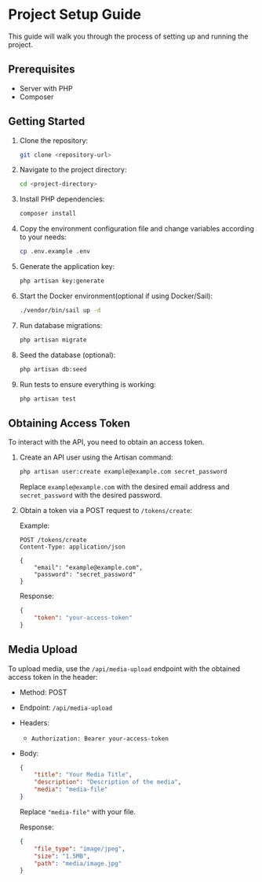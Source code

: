 # Project Setup Guide

This guide will walk you through the process of setting up and running the project.

## Prerequisites

- Server with PHP
- Composer

## Getting Started

1. Clone the repository:

    ```bash
    git clone <repository-url>
    ```

2. Navigate to the project directory:

    ```bash
    cd <project-directory>
    ```

3. Install PHP dependencies:

    ```bash
    composer install
    ```
    
4. Copy the environment configuration file and change variables according to your needs:

    ```bash
    cp .env.example .env
    ```

5. Generate the application key:

    ```bash
    php artisan key:generate
    ```
6. Start the Docker environment(optional if using Docker/Sail):

    ```bash
    ./vendor/bin/sail up -d
    ```

7. Run database migrations:

    ```bash
    php artisan migrate
    ```

8. Seed the database (optional):

    ```bash
    php artisan db:seed
    ```

9. Run tests to ensure everything is working:

    ```bash
    php artisan test
    ```

## Obtaining Access Token

To interact with the API, you need to obtain an access token.

1. Create an API user using the Artisan command:

    ```bash
    php artisan user:create example@example.com secret_password
    ```

    Replace `example@example.com` with the desired email address and `secret_password` with the desired password.

2. Obtain a token via a POST request to `/tokens/create`:

    Example:

    ```http
    POST /tokens/create
    Content-Type: application/json

    {
        "email": "example@example.com",
        "password": "secret_password"
    }
    ```

    Response:

    ```json
    {
        "token": "your-access-token"
    }
    ```

## Media Upload

To upload media, use the `/api/media-upload` endpoint with the obtained access token in the header:

- Method: POST
- Endpoint: `/api/media-upload`
- Headers:
    - `Authorization: Bearer your-access-token`
- Body:
    ```json
    {
        "title": "Your Media Title",
        "description": "Description of the media",
        "media": "media-file"
    }
    ```

    Replace `"media-file"` with your file.

    Response:

    ```json
    {
        "file_type": "image/jpeg",
        "size": "1.5MB",
        "path": "media/image.jpg"
    }
    ```